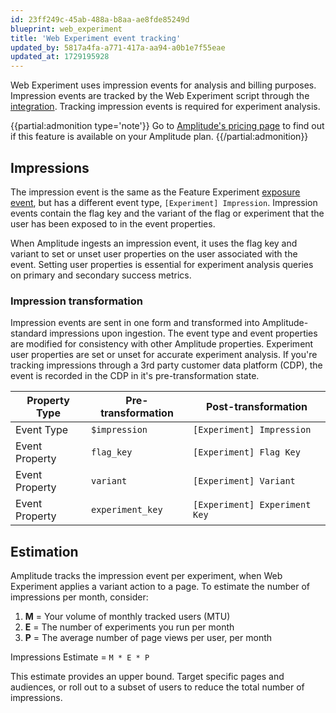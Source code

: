 ```yaml
---
id: 23ff249c-45ab-488a-b8aa-ae8fde85249d
blueprint: web_experiment
title: 'Web Experiment event tracking'
updated_by: 5817a4fa-a771-417a-aa94-a0b1e7f55eae
updated_at: 1729195928
---
```

Web Experiment uses impression events for analysis and billing purposes. Impression events are tracked by the Web Experiment script through the [integration](/docs/web-experiment/implementation#integrate-with-a-third-party-cdp). Tracking impression events is required for experiment analysis.

{{partial:admonition type='note'}}
Go to [Amplitude's pricing page](https://amplitude.com/pricing) to find out if this feature is available on your Amplitude plan.
{{/partial:admonition}}

## Impressions

The impression event is the same as the Feature Experiment [exposure event](/docs/feature-experiment/under-the-hood/event-tracking#exposure-events), but has a different event type, `[Experiment] Impression`. Impression events contain the flag key and the variant of the flag or experiment that the user has been exposed to in the event properties.

When Amplitude ingests an impression event, it uses the flag key and variant to set or unset user properties on the user associated with the event. Setting user properties is essential for experiment analysis queries on primary and secondary success metrics.

### Impression  transformation

Impression events are sent in one form and transformed into Amplitude-standard impressions upon ingestion. The event type and event properties are modified for consistency with other Amplitude properties. Experiment user properties are set or unset for accurate experiment analysis. If you're tracking impressions through a 3rd party customer data platform (CDP), the event is recorded in the CDP in it's pre-transformation state.

| Property Type | Pre-transformation | Post-transformation |
| --- | --- | --- |
| Event Type | `$impression` | `[Experiment] Impression` |
| Event Property | `flag_key` | `[Experiment] Flag Key` |
| Event Property | `variant` | `[Experiment] Variant` |
| Event Property | `experiment_key` | `[Experiment] Experiment Key` |

## Estimation

Amplitude tracks the impression event per experiment, when Web Experiment applies a variant action to a page. To estimate the number of impressions per month, consider:

1. **M** = Your volume of monthly tracked users (MTU)
2. **E** = The number of experiments you run per month
3. **P** = The average number of page views per user, per month

Impressions Estimate = `M * E * P`

This estimate provides an upper bound. Target specific pages and audiences, or roll out to a subset of users to reduce the total number of impressions.